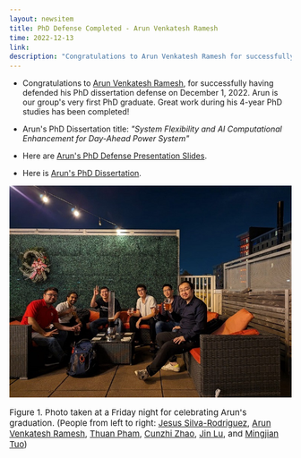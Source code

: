 ```yaml
---
layout: newsitem
title: PhD Defense Completed - Arun Venkatesh Ramesh
time: 2022-12-13
link: 
description: "Congratulations to Arun Venkatesh Ramesh for successfully having defended his PhD dissertation defense on December 1, 2022. Arun is our group's very first PhD graduate. Great work has been done during his 4-year PhD studies!"
---
```


* Congratulations to <a target="_blank" href="/people/Arun-Venkatesh-Ramesh/" class="">Arun Venkatesh Ramesh</a>, for successfully having defended his PhD dissertation defense on December 1, 2022. Arun is our group's very first PhD graduate. Great work during his 4-year PhD studies has been completed!

* Arun's PhD Dissertation title: *"System Flexibility and AI Computational Enhancement for Day-Ahead Power System"*


* Here are <a class="" target="_blank" href="/pdfs/team/2022-12-01_Arun_Presentation.pdf/">Arun's PhD Defense Presentation Slides</a>.

* Here is <a class="" target="_blank" href="/pdfs/team/2022-12-01_Arun_Dissertation.pdf/">Arun's PhD Dissertation</a>.


![](/images/news/2022.12.09_Grp_for-Arun-Grad.jpg)
<p></p>
<span class="text-figure-legend"  style="font-size:15px;">
Figure 1. Photo taken at a Friday night for celebrating Arun's graduation. (People from left to right: <a class="off" href="/people/Jesus-SilvaRodriguez/">Jesus Silva-Rodriguez</a>, <a class="off" href="/people/Arun-Venkatesh-Ramesh/">Arun Venkatesh Ramesh</a>, <a class="off" href="/people/Thuan-Pham/">Thuan Pham</a>, <a class="off" href="/people/Cunzhi-Zhao/">Cunzhi Zhao</a>, <a class="off" href="/people/Jin-Lu/">Jin Lu</a>, and <a class="off" href="/people/Mingjian-Tuo/">Mingjian Tuo</a>)
</span>
